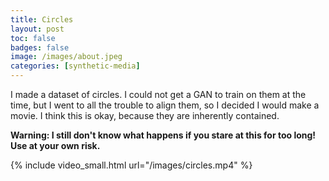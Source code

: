 ```yaml
---
title: Circles
layout: post
toc: false
badges: false
image: /images/about.jpeg
categories: [synthetic-media]
---
```


I made a dataset of circles. I could not get a GAN to train on them at the time, but I went to all the trouble to align them,
so I decided I would make a movie. I think this is okay, because they are inherently contained.

**Warning: I still don't know what happens if you stare at this for too long! Use at your own risk.**

{% include video_small.html url="/images/circles.mp4" %}

